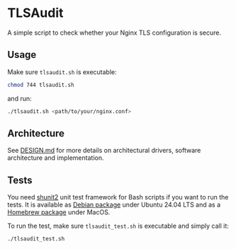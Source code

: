 # TLSAudit

A simple script to check whether your Nginx TLS configuration is secure.

## Usage

Make sure `tlsaudit.sh` is executable:

```bash
chmod 744 tlsaudit.sh
```

and run:

```bash
./tlsaudit.sh <path/to/your/nginx.conf>
```

## Architecture
See [DESIGN.md](DESIGN.md) for more details on architectural drivers, software architecture and implementation.

## Tests

You need [shunit2](https://github.com/kward/shunit2/tree/master) unit test framework for Bash scripts if you want to run the tests. It is available as [Debian package](https://ubuntu.pkgs.org/24.04/ubuntu-universe-arm64/shunit2_2.1.8-4_all.deb.html) under Ubuntu 24.04 LTS and as a [Homebrew package](https://formulae.brew.sh/formula/shunit2) under MacOS.

To run the test, make sure `tlsaudit_test.sh` is executable and simply call it:

```bash
./tlsaudit_test.sh
```
